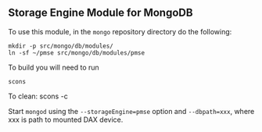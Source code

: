 ## Storage Engine Module for MongoDB

To use this module, in the `mongo` repository directory do the following:

    mkdir -p src/mongo/db/modules/
    ln -sf ~/pmse src/mongo/db/modules/pmse

To build you will need to run

    scons

To clean:
    scons -c

Start `mongod` using the `--storageEngine=pmse` option and `--dbpath=xxx`, where xxx is path to mounted DAX device.

